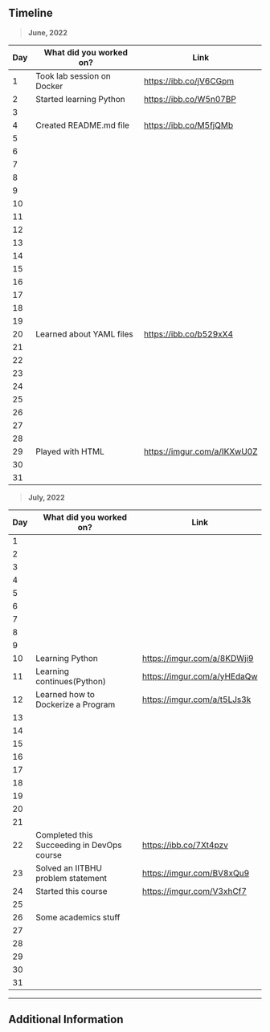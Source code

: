 ## Timeline

> **June, 2022**

|Day|What did you worked on?|Link|
|-------|------|--------|
|1|Took lab session on Docker|https://ibb.co/jV6CGpm|
|2|Started learning Python|https://ibb.co/W5n07BP|
|3|||
|4|Created README.md file|https://ibb.co/M5fjQMb|
|5|||
|6|||
|7|||
|8|||
|9|||
|10|||
|11|||
|12|||
|13|||
|14|||
|15|||
|16|||
|17|||
|18|||
|19|||
|20|Learned about YAML files|https://ibb.co/b529xX4|
|21|||
|22|||
|23|||
|24|||
|25|||
|26|||
|27|||
|28|||
|29|Played with HTML|https://imgur.com/a/IKXwU0Z|
|30|||
|31|||


> **July, 2022**

|Day|What did you worked on?|Link|
|-------|------|--------|
|1|||
|2|||
|3|||
|4|||
|5|||
|6|||
|7|||
|8|||
|9|||
|10|Learning Python|https://imgur.com/a/8KDWji9|
|11|Learning continues(Python)|https://imgur.com/a/yHEdaQw|
|12|Learned how to Dockerize a Program|https://imgur.com/a/t5LJs3k|
|13|||
|14|||
|15|||
|16|||
|17|||
|18|||
|19|||
|20|||
|21|||
|22|Completed this Succeeding in DevOps course|https://ibb.co/7Xt4pzv|
|23|Solved an IITBHU problem statement|https://imgur.com/BV8xQu9|
|24|Started this course|https://imgur.com/V3xhCf7|
|25|||
|26|Some academics stuff||
|27|||
|28|||
|29|||
|30|||
|31|||



---

## Additional Information
